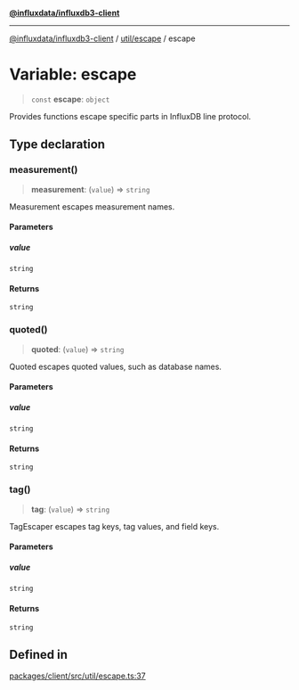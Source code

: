 [**@influxdata/influxdb3-client**](../../../index.md)

***

[@influxdata/influxdb3-client](../../../modules.md) / [util/escape](../index.md) / escape

# Variable: escape

> `const` **escape**: `object`

Provides functions escape specific parts in InfluxDB line protocol.

## Type declaration

### measurement()

> **measurement**: (`value`) => `string`

Measurement escapes measurement names.

#### Parameters

##### value

`string`

#### Returns

`string`

### quoted()

> **quoted**: (`value`) => `string`

Quoted escapes quoted values, such as database names.

#### Parameters

##### value

`string`

#### Returns

`string`

### tag()

> **tag**: (`value`) => `string`

TagEscaper escapes tag keys, tag values, and field keys.

#### Parameters

##### value

`string`

#### Returns

`string`

## Defined in

[packages/client/src/util/escape.ts:37](https://github.com/InfluxCommunity/influxdb3-js/blob/6328be2232de5032f7226e569b6b0154d8900f73/packages/client/src/util/escape.ts#L37)
